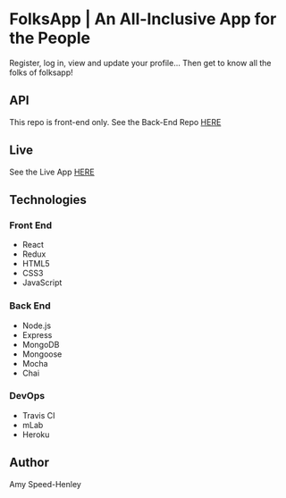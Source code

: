 # FolksApp | An All-Inclusive App for the People 

Register, log in, view and update your profile... 
Then get to know all the folks of folksapp! 

## API

This repo is front-end only.
See the Back-End Repo [HERE](https://github.com/amyspeed/folksapp-backend)


## Live

See the Live App [HERE](https://evening-atoll-72126.herokuapp.com/)

## Technologies

### Front End
* React
* Redux
* HTML5
* CSS3
* JavaScript

### Back End
* Node.js
* Express
* MongoDB
* Mongoose
* Mocha
* Chai

### DevOps
* Travis CI
* mLab
* Heroku


## Author

Amy Speed-Henley